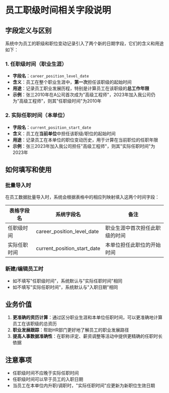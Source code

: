 # 员工职级时间相关字段说明

## 字段定义与区别

系统中为员工的职级和职位变动记录引入了两个新的日期字段，它们的含义和用途如下：

### 1. 任职级时间（职业生涯）
- **字段名**：`career_position_level_date`
- **含义**：员工在整个职业生涯中，**第一次**担任该职级的起始时间
- **用途**：记录员工职业发展历程，特别是计算员工在该职级的**总工作年限**
- **示例**：张三2010年在A公司首次成为"高级工程师"，2023年加入我公司仍为"高级工程师"，则其"任职级时间"为2010年

### 2. 实际任职时间（本单位）
- **字段名**：`current_position_start_date`
- **含义**：员工在**当前单位**中担任该职级/职位的起始时间
- **用途**：记录员工在本单位的职位变动历史，用于计算在当前职位的任职年限
- **示例**：张三2023年加入我公司担任"高级工程师"，则其"实际任职时间"为2023年

## 如何填写和使用

### 批量导入时
在员工数据批量导入时，系统会根据表格中的相应列映射填入这两个时间字段：

| 表格字段名 | 系统字段名 | 备注 |
|------------|------------|------|
| 任职级时间 | career_position_level_date | 职业生涯中首次担任此职级的时间 |
| 实际任职时间 | current_position_start_date | 本单位担任此职位的开始时间 |

### 新建/编辑员工时
- 如不填写"任职级时间"，系统默认与"实际任职时间"相同
- 如不填写"实际任职时间"，系统默认与"入职日期"相同

## 业务价值

1. **更准确的资历计算**：通过区分职业生涯和本单位任职时间，可以更准确地计算员工在该职级的总资历
2. **职业发展跟踪**：帮助HR部门更好地了解员工的职业发展路径
3. **提高人事数据准确性**：在职称评定、薪资调整等活动中提供更精确的任职时长依据

## 注意事项

- 任职级时间不应晚于实际任职时间
- 任职级时间可以早于员工的入职日期
- 当员工在本单位内升职/调职时，"实际任职时间"应更新为新职位生效日期 